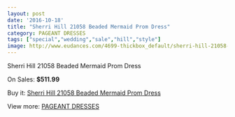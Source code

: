```yaml
---
layout: post
date: '2016-10-18'
title: "Sherri Hill 21058 Beaded Mermaid Prom Dress"
category: PAGEANT DRESSES
tags: ["special","wedding","sale","hill","style"]
image: http://www.eudances.com/4699-thickbox_default/sherri-hill-21058-beaded-mermaid-prom-dress.jpg
---
```

Sherri Hill 21058 Beaded Mermaid Prom Dress

On Sales: **$511.99**
<a href="https://www.eudances.com/en/pageant-dresses/1583-sherri-hill-21058-beaded-mermaid-prom-dress.html"><amp-img layout="responsive" width="600" height="600" src="//www.eudances.com/4699-thickbox_default/sherri-hill-21058-beaded-mermaid-prom-dress.jpg" alt="Sherri Hill 21058 Beaded Mermaid Prom Dress 0" /></a>
<a href="https://www.eudances.com/en/pageant-dresses/1583-sherri-hill-21058-beaded-mermaid-prom-dress.html"><amp-img layout="responsive" width="600" height="600" src="//www.eudances.com/4700-thickbox_default/sherri-hill-21058-beaded-mermaid-prom-dress.jpg" alt="Sherri Hill 21058 Beaded Mermaid Prom Dress 1" /></a>

Buy it: [Sherri Hill 21058 Beaded Mermaid Prom Dress](https://www.eudances.com/en/pageant-dresses/1583-sherri-hill-21058-beaded-mermaid-prom-dress.html "Sherri Hill 21058 Beaded Mermaid Prom Dress")

View more: [PAGEANT DRESSES](https://www.eudances.com/en/16-pageant-dresses "PAGEANT DRESSES")